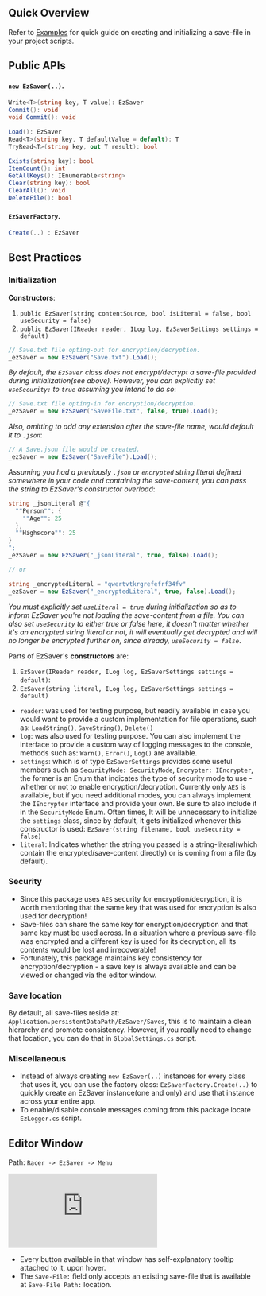 
## Quick Overview
Refer to [Examples](https://github.com/ebukaracer/EzUnityUtils/tree/pkg-EzSaver#examples) for quick guide on creating and initializing a save-file in your project scripts.

## Public APIs

#### `new EzSaver(..)`.

``` csharp
Write<T>(string key, T value): EzSaver
Commit(): void
void Commit(): void

Load(): EzSaver
Read<T>(string key, T defaultValue = default): T
TryRead<T>(string key, out T result): bool

Exists(string key): bool
ItemCount(): int
GetAllKeys(): IEnumerable<string>
Clear(string key): bool
ClearAll(): void
DeleteFile(): bool
```

#### `EzSaverFactory`.
``` csharp
Create(..) : EzSaver
```

## Best Practices
### Initialization
**Constructors**:
1. `public EzSaver(string contentSource, bool isLiteral = false, bool useSecurity = false)`
2. `public EzSaver(IReader reader, ILog log, EzSaverSettings settings = default)`

``` csharp
// Save.txt file opting-out for encryption/decryption.
_ezSaver = new EzSaver("Save.txt").Load();
```
*By default, the `EzSaver` class does not encrypt/decrypt a save-file provided during initialization(see above). However, you can explicitly set `useSecurity:` to `true` assuming you intend to do so*:
``` csharp
// Save.txt file opting-in for encryption/decryption.
_ezSaver = new EzSaver("SaveFile.txt", false, true).Load();
```

*Also, omitting to add any extension after the save-file name, would default it to `.json`*:
``` csharp
// A Save.json file would be created.
_ezSaver = new EzSaver("SaveFile").Load();
```

*Assuming you had a previously `.json` or `encrypted` string literal defined somewhere in your code and containing the save-content, you can pass the string to EzSaver's constructor overload*: 
``` csharp
string _jsonLiteral @"{
  ""Person"": {
    ""Age"": 25
  },
  ""Highscore"": 25
}   
";
_ezSaver = new EzSaver("_jsonLiteral", true, false).Load();

// or

string _encryptedLiteral = "qwertvtkrgrefefrf34fv"
_ezSaver = new EzSaver("_encryptedLiteral", true, false).Load();
```
*You must explicitly set `useLiteral = true` during initialization so as to inform EzSaver you're not loading the save-content from a file. You can also set `useSecurity` to either true or false here, it doesn't matter whether it's an encrypted string literal or not, it will eventually get decrypted and will no longer be encrypted further on, since already, `useSecurity = false`*.   

Parts of EzSaver's **constructors** are:
1. `EzSaver(IReader reader, ILog log, EzSaverSettings settings = default)`:
2. `EzSaver(string literal, ILog log, EzSaverSettings settings = default)`

- `reader`: was used for testing purpose, but readily available in case you would want to provide a custom implementation for file operations, such as: `LoadString()`, `SaveString()`, `Delete()`  
- `log`: was also used for testing purpose. You can also implement the interface to provide a custom way of logging messages to the console, methods such as: `Warn()`, `Error()`, `Log()` are available. 
- `settings`: which is of type `EzSaverSettings` provides some useful members such as `SecurityMode: SecurityMode`, `Encrypter: IEncrypter`, the former is an Enum that indicates  the type of security mode to use - whether or not to enable encryption/decryption. Currently only `AES` is available, but if you need additional modes, you can always implement the `IEncrypter` interface and provide your own. Be sure to also include it in the `SecurityMode` Enum. Often times, It will be unnecessary to initialize the `settings` class, since by default, it gets initialized whenever this constructor is used: `EzSaver(string filename, bool useSecurity = false)`
- `literal`: Indicates whether the string you passed is a string-literal(which contain the encrypted/save-content directly) or is coming from a file (by default).

### Security
- Since this package uses `AES` security for encryption/decryption, it is worth mentioning that the same key that was used for encryption is also used for decryption!
- Save-files can share the same key for encryption/decryption and that same key must be used across. In a situation where a previous save-file was encrypted and a different key is used for its decryption, all its contents would be lost and irrecoverable!
- Fortunately, this package maintains key consistency for encryption/decryption - a save key is always available and can be viewed or changed via the editor window.

### Save location
By default, all save-files reside at: `Application.persistentDataPath/EzSaver/Saves`, this is to maintain a clean hierarchy and promote consistency. However, if you really need to change that location, you can do that in `GlobalSettings.cs` script.

### Miscellaneous
- Instead of always creating `new EzSaver(..)`  instances for every class that uses it, you can use the factory class: `EzSaverFactory.Create(..)`  to quickly create an EzSaver instance(one and only) and use that instance across your entire app. 
- To enable/disable console messages coming from this package locate `EzLogger.cs` script.

## Editor Window
Path: `Racer -> EzSaver -> Menu`

![img](https://github.com/ebukaracer/EzUnityUtils/blob/pkg-EzSaver/DOCS.md)

- Every button available in that window has self-explanatory tooltip attached to it, upon hover.
- The `Save-File:` field only accepts an existing save-file that is available at `Save-File Path:` location.